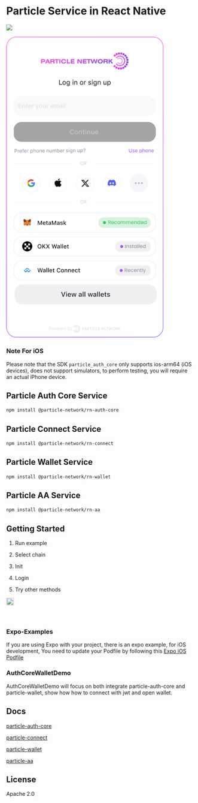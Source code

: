 # Particle Service in React Native

![](https://img.shields.io/npm/v/@particle-network/rn-base?color=blue&style=round) 

<img width="420" src="/images/connectkit-mobile.svg"></img>

### Note For iOS
Please note that the SDK `particle_auth_core` only supports ios-arm64 (iOS devices), does not support simulators, to perform testing, you will require an actual iPhone device.


## Particle Auth Core Service
```sh
npm install @particle-network/rn-auth-core
```

## Particle Connect Service
```sh
npm install @particle-network/rn-connect
```

## Particle Wallet Service
```sh
npm install @particle-network/rn-wallet
```

## Particle AA Service
```sh
npm install @particle-network/rn-aa
```



## Getting Started

1. Run example

2. Select chain

3. Init

4. Login

5. Try other methods

<div align="left">
  <img src="https://user-images.githubusercontent.com/18244874/224315719-7c94b6db-3a2f-4ce5-8a40-ea1a11ccc515.gif" width=20% height=20%>
  <br>
  <br>
  <br>
</div>

### Expo-Examples

If you are using Expo with your project, there is an expo example, for iOS development, You need to update your Podfile by following this [Expo iOS Podfile](https://github.com/Particle-Network/particle-react-native/blob/master/Expo-Examples/my-app/ios/Podfile)

### AuthCoreWalletDemo

AuthCoreWalletDemo will focus on both integrate particle-auth-core and particle-wallet,
show how how to connect with jwt and open wallet.

## Docs

[particle-auth-core](https://developers.particle.network/api-reference/auth/mobile-sdks/react)

[particle-connect](https://developers.particle.network/api-reference/connect/mobile/react)

[particle-wallet](https://developers.particle.network/api-reference/wallet/mobile/react)

[particle-aa](https://developers.particle.network/api-reference/aa/sdks/mobile/react)


## License

Apache 2.0
